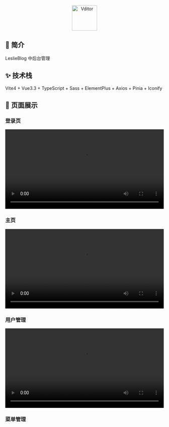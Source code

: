 <p align="center">
<br/>
<img alt="Vditor" src="https://leslie-blog-1314141789.cos.ap-nanjing.myqcloud.com/image/logo.png" height="80px" />
</p>

## 🐥 简介
LeslieBlog 中后台管理

## ✨ 技术栈

Vite4 + Vue3.3 + TypeScript + Sass + ElementPlus + Axios + Pinia + Iconify

## 🧀 页面展示

### 登录页

<p align="center">
<video  src="https://leslie-blog-1314141789.cos.ap-nanjing.myqcloud.com/video/loginPageView.mp4"  autoplay width='100%'/>
</p>

### 主页

<p align="center">
<video  src="https://leslie-blog-1314141789.cos.ap-nanjing.myqcloud.com/video/indexPageView.mp4"  autoplay width='100%'/>
</p>

### 用户管理
<p align="center">
<video  src="https://leslie-blog-1314141789.cos.ap-nanjing.myqcloud.com/video/userManageView.mp4"  autoplay width='100%'/>
</p>

### 菜单管理


